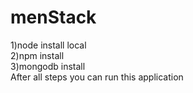 # menStack
1)node install  local</br>
2)npm install </br>
3)mongodb install</br>
After all steps you can run this application
